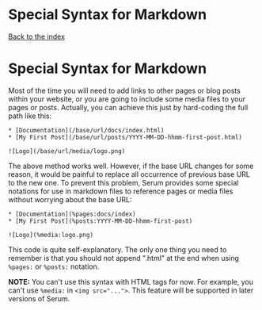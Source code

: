 # Special Syntax for Markdown

[Back to the index](%pages:docs/index)

# Special Syntax for Markdown

Most of the time you will need to add links to other pages or blog posts
within your website, or you are going to include some media files to your pages
or posts. Actually, you can achieve this just by hard-coding the full path like
this:

```lang-markdown
* [Documentation](/base/url/docs/index.html)
* [My First Post](/base/url/posts/YYYY-MM-DD-hhmm-first-post.html)

![Logo](/base/url/media/logo.png)
```

The above method works well. However, if the base URL changes for some reason,
it would be painful to replace all occurrence of previous base URL to the new
one. To prevent this problem, Serum provides some special notations for use in
markdown files to reference pages or media files without worrying about the
base URL:

```lang-markdown
* [Documentation](%pages:docs/index)
* [My First Post](%posts:YYYY-MM-DD-hhmm-first-post)

![Logo](%media:logo.png)
```

This code is quite self-explanatory. The only one thing you need to remember
is that you should not append ".html" at the end when using `%pages:` or
`%posts:` notation.

**NOTE:** You can't use this syntax with HTML tags for now. For example, you
can't use `%media:` in `<img src="...">`. This feature will be supported in
later versions of Serum.

